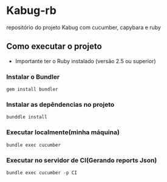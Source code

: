 # Kabug-rb
repositório do projeto Kabug com cucumber, capybara e ruby

## Como executar o projeto

* Importante ter o Ruby instalado (versão 2.5 ou superior)

### Instalar o Bundler
`
gem install bundler
`

### Instalar as depêndencias no projeto
`
bunddle install
`

### Executar localmente(minha máquina)
`
bundle exec cucumber
`

### Executar no servidor de CI(Gerando reports Json)
`
bundle exec cucumber -p CI
`
